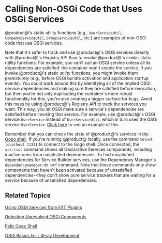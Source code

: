 # Calling Non-OSGi Code that Uses OSGi Services [](id=calling-non-osgi-code-that-uses-osgi-services)

@product@'s static utility functions (e.g., `UserServiceUtil`, 
`CompanyServiceUtil`, `GroupServiceUtil`, etc.) are examples of non-OSGi code 
that use OSGi services. 

Note that it's safer to track and use @product@'s OSGi services directly with 
@product@'s Registry API than to invoke @product@'s similar static utility
functions. For example, you can't call an OSGi service unless all its
dependencies are satisfied: the container won't enable the service. If you
invoke @product@'s static utility functions, you might invoke them prematurely
(e.g., before OSGi bundle activation and application startup events). You could
work around this by identifying all of the implied OSGi service dependencies and
making sure they are satisfied before invocation, but then you're not only
duplicating the container's more robust functionality for this, you're also
creating a bigger surface for bugs. Avoid this mess by using @product@'s
Registry API to track the services you want. This way, you let OSGi
make sure a service's dependencies are satisfied before invoking that service.
For example, use @product@'s OSGi service `UserService` instead of
`UserServiceUtil`, which in turn uses the OSGi service `UserService`.
[Click here](/develop/tutorials/-/knowledge_base/7-0/using-osgi-services-from-ext-plugins)
to see an example of this. 

Remember that you can check the state of @product@'s services in 
[the Gogo shell](/develop/reference/-/knowledge_base/7-0/using-the-felix-gogo-shell). 
If you're running @product@ locally, use the command `telnet localhost 11311` to 
connect to the Gogo shell. Once connected, the `scr:list` command shows all
Declarative Services components, including inactive ones from unsatisfied
dependencies. To find unsatisfied dependencies for Service Builder services, use
the Dependency Manager's `dependencymanager:dm wtf` command. Note that these
commands only show components that haven't been activated because of unsatisfied
dependencies--they don't show pure service trackers that are waiting for a
service because of unsatisfied dependencies. 

## Related Topics [](id=related-topics)

[Using OSGi Services from EXT Plugins](/develop/tutorials/-/knowledge_base/7-0/using-osgi-services-from-ext-plugins)

[Detecting Unresolved OSGi Components](/develop/tutorials/-/knowledge_base/7-0/detecting-unresolved-osgi-components)

[Felix Gogo Shell](/develop/reference/-/knowledge_base/7-0/using-the-felix-gogo-shell)

[OSGi Basics For Liferay Development](/develop/tutorials/-/knowledge_base/7-0/osgi-basics-for-liferay-development)
